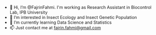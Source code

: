 - 👋 Hi, I’m @FajrinFahmi. I'm working as Research Assistant in Biocontrol Lab, IPB University
- 👀 I’m interested in Insect Ecology and Insect Genetic Population
- 🌱 I’m currently learning Data Science and Statistics
- 📫 Just contact me at fajrin.fahmi@gmail.com

<!---
FajrinFahmi/FajrinFahmi is a ✨ special ✨ repository because its `README.md` (this file) appears on your GitHub profile.
You can click the Preview link to take a look at your changes.
--->

